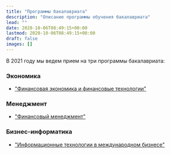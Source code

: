 ```yaml
---
title: "Программы бакалавриата"
description: "Описание программы обучения бакалавриата"
lead: ""
date: 2020-10-06T08:49:15+00:00
lastmod: 2020-10-06T08:49:15+00:00
draft: false
images: []
---
```


В 2021 году мы ведем прием на три программы бакалавриата: 

### Экономика

- ["Финансовая экономика и финансовые технологии"](http://pk.odin.mgimo.ru/bakalavriat/efi/index.html)

### Менеджмент

- ["Финансовый менеджмент"](http://pk.odin.mgimo.ru/bakalavriat/fim.html)

### Бизнес-информатика

- ["Информационные технологии в международном бизнесе"](http://pk.odin.mgimo.ru/bakalavriat/itmb.html)